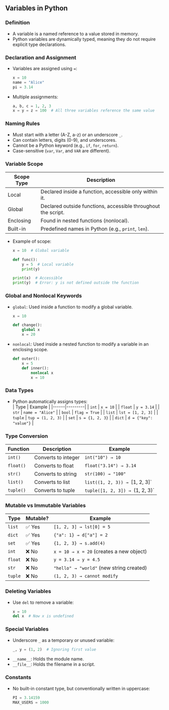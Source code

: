 ## Variables in Python  

### Definition  
- A variable is a named reference to a value stored in memory.  
- Python variables are dynamically typed, meaning they do not require explicit type declarations.  

### Declaration and Assignment  
- Variables are assigned using `=`:  
  ```python
  x = 10
  name = "Alice"
  pi = 3.14
  ```  
- Multiple assignments:  
  ```python
  a, b, c = 1, 2, 3
  x = y = z = 100  # All three variables reference the same value
  ```  

### Naming Rules  
- Must start with a letter (A-Z, a-z) or an underscore `_`.  
- Can contain letters, digits (0-9), and underscores.  
- Cannot be a Python keyword (e.g., `if`, `for`, `return`).  
- Case-sensitive (`var`, `Var`, and `VAR` are different).  

### Variable Scope  
| Scope Type   | Description |
|-------------|------------|
| Local       | Declared inside a function, accessible only within it. |
| Global      | Declared outside functions, accessible throughout the script. |
| Enclosing   | Found in nested functions (nonlocal). |
| Built-in    | Predefined names in Python (e.g., `print`, `len`). |

- Example of scope:  
  ```python
  x = 10  # Global variable

  def func():
      y = 5  # Local variable
      print(y)

  print(x)  # Accessible
  print(y)  # Error: y is not defined outside the function
  ```  

### Global and Nonlocal Keywords  
- `global`: Used inside a function to modify a global variable.  
  ```python
  x = 10

  def change():
      global x
      x = 20
  ```  
- `nonlocal`: Used inside a nested function to modify a variable in an enclosing scope.  
  ```python
  def outer():
      x = 5
      def inner():
          nonlocal x
          x = 10
  ```  

### Data Types  
- Python automatically assigns types:  
  | Type | Example |
  |------|---------|
  | `int` | `x = 10` |
  | `float` | `y = 3.14` |
  | `str` | `name = "Alice"` |
  | `bool` | `flag = True` |
  | `list` | `lst = [1, 2, 3]` |
  | `tuple` | `tup = (1, 2, 3)` |
  | `set` | `s = {1, 2, 3}` |
  | `dict` | `d = {"key": "value"}` |

### Type Conversion  
| Function | Description | Example |
|----------|------------|---------|
| `int()` | Converts to integer | `int("10") → 10` |
| `float()` | Converts to float | `float("3.14") → 3.14` |
| `str()` | Converts to string | `str(100) → "100"` |
| `list()` | Converts to list | `list((1, 2, 3)) → `[1, 2, 3]` |
| `tuple()` | Converts to tuple | `tuple([1, 2, 3]) → `(1, 2, 3)` |

### Mutable vs Immutable Variables  
| Type | Mutable? | Example |
|------|---------|---------|
| `list` | ✅ Yes | `[1, 2, 3] → lst[0] = 5` |
| `dict` | ✅ Yes | `{"a": 1} → d["a"] = 2` |
| `set` | ✅ Yes | `{1, 2, 3} → s.add(4)` |
| `int` | ❌ No | `x = 10 → x = 20` (creates a new object) |
| `float` | ❌ No | `y = 3.14 → y = 4.5` |
| `str` | ❌ No | `"hello" → "world"` (new string created) |
| `tuple` | ❌ No | `(1, 2, 3) → cannot modify` |

### Deleting Variables  
- Use `del` to remove a variable:  
  ```python
  x = 10
  del x  # Now x is undefined
  ```  

### Special Variables  
- Underscore `_` as a temporary or unused variable:  
  ```python
  _, y = (1, 2)  # Ignoring first value
  ```  
- `__name__`: Holds the module name.  
- `__file__`: Holds the filename in a script.  

### Constants  
- No built-in constant type, but conventionally written in uppercase:  
  ```python
  PI = 3.14159
  MAX_USERS = 1000
  ```  